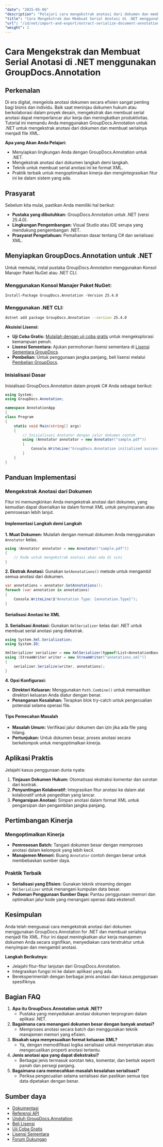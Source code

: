 ```yaml
---
"date": "2025-05-06"
"description": "Pelajari cara mengekstrak anotasi dari dokumen dan membuat serialnya menjadi XML dengan GroupDocs.Annotation untuk .NET. Tingkatkan alur kerja manajemen dokumen Anda hari ini!"
"title": "Cara Mengekstrak dan Membuat Serial Anotasi di .NET menggunakan GroupDocs.Annotation"
"url": "/id/net/import-and-export/extract-serialize-document-annotations-groupdocs-net/"
"weight": 1
---
```


# Cara Mengekstrak dan Membuat Serial Anotasi di .NET menggunakan GroupDocs.Annotation

## Perkenalan
Di era digital, mengelola anotasi dokumen secara efisien sangat penting bagi bisnis dan individu. Baik saat meninjau dokumen hukum atau berkolaborasi dalam proyek desain, mengekstrak dan membuat serial anotasi dapat memperlancar alur kerja dan meningkatkan produktivitas. Tutorial ini memandu Anda menggunakan GroupDocs.Annotation untuk .NET untuk mengekstrak anotasi dari dokumen dan membuat serialnya menjadi file XML.

**Apa yang Akan Anda Pelajari:**
- Menyiapkan lingkungan Anda dengan GroupDocs.Annotation untuk .NET.
- Mengekstrak anotasi dari dokumen langkah demi langkah.
- Teknik untuk membuat serial anotasi ini ke format XML.
- Praktik terbaik untuk mengoptimalkan kinerja dan mengintegrasikan fitur ini ke dalam sistem yang ada.

## Prasyarat
Sebelum kita mulai, pastikan Anda memiliki hal berikut:
- **Pustaka yang dibutuhkan:** GroupDocs.Annotation untuk .NET (versi 25.4.0).
- **Lingkungan Pengembangan:** Visual Studio atau IDE serupa yang mendukung pengembangan .NET.
- **Prasyarat Pengetahuan:** Pemahaman dasar tentang C# dan serialisasi XML.

## Menyiapkan GroupDocs.Annotation untuk .NET
Untuk memulai, instal pustaka GroupDocs.Annotation menggunakan Konsol Manajer Paket NuGet atau .NET CLI.

### Menggunakan Konsol Manajer Paket NuGet:
```shell
Install-Package GroupDocs.Annotation -Version 25.4.0
```

### Menggunakan .NET CLI:
```bash
dotnet add package GroupDocs.Annotation --version 25.4.0
```

**Akuisisi Lisensi:**
- **Uji Coba Gratis:** [Mulailah dengan uji coba gratis](https://releases.groupdocs.com/annotation/net/) untuk mengeksplorasi kemampuan penuh.
- **Lisensi Sementara:** Ajukan permohonan lisensi sementara di [Lisensi Sementara GroupDocs](https://purchase.groupdocs.com/temporary-license/).
- **Pembelian:** Untuk penggunaan jangka panjang, beli lisensi melalui [Pembelian GroupDocs](https://purchase.groupdocs.com/buy).

### Inisialisasi Dasar
Inisialisasi GroupDocs.Annotation dalam proyek C# Anda sebagai berikut:
```csharp
using System;
using GroupDocs.Annotation;

namespace AnnotationApp
{
class Program
{
    static void Main(string[] args)
    {
        // Inisialisasi Anotator dengan jalur dokumen contoh
        using (Annotator annotator = new Annotator("sample.pdf"))
        {
            Console.WriteLine("GroupDocs.Annotation initialized successfully.");
        }
    }
}
```

## Panduan Implementasi

### Mengekstrak Anotasi dari Dokumen
Fitur ini memungkinkan Anda mengekstrak anotasi dari dokumen, yang kemudian dapat diserialkan ke dalam format XML untuk penyimpanan atau pemrosesan lebih lanjut.

#### Implementasi Langkah demi Langkah
**1. Muat Dokumen:**
Mulailah dengan memuat dokumen Anda menggunakan `Annotator` kelas.
```csharp
using (Annotator annotator = new Annotator("sample.pdf"))
{
    // Kode untuk mengekstrak anotasi akan ada di sini
}
```

**2. Ekstrak Anotasi:**
Gunakan `GetAnnotations()` metode untuk mengambil semua anotasi dari dokumen.
```csharp
var annotations = annotator.GetAnnotations();
foreach (var annotation in annotations)
{
    Console.WriteLine($"Annotation Type: {annotation.Type}");
}
```

#### Serialisasi Anotasi ke XML
**3. Serialisasi Anotasi:**
Gunakan `XmlSerializer` kelas dari .NET untuk membuat serial anotasi yang diekstrak.
```csharp
using System.Xml.Serialization;
using System.IO;

XmlSerializer serializer = new XmlSerializer(typeof(List<AnnotationBase>));
using (StreamWriter writer = new StreamWriter("annotations.xml"))
{
    serializer.Serialize(writer, annotations);
}
```

**4. Opsi Konfigurasi:**
- **Direktori Keluaran:** Menggunakan `Path.Combine()` untuk memastikan direktori keluaran Anda diatur dengan benar.
- **Penanganan Kesalahan:** Terapkan blok try-catch untuk pengecualian potensial selama operasi file.

#### Tips Pemecahan Masalah
- **Masalah Umum:** Verifikasi jalur dokumen dan izin jika ada file yang hilang.
- **Pertunjukan:** Untuk dokumen besar, proses anotasi secara berkelompok untuk mengoptimalkan kinerja.

## Aplikasi Praktis
Jelajahi kasus penggunaan dunia nyata:
1. **Tinjauan Dokumen Hukum:** Otomatisasi ekstraksi komentar dan sorotan dari kontrak.
2. **Penyuntingan Kolaboratif:** Integrasikan fitur anotasi ke dalam alat kolaboratif untuk pengeditan yang lancar.
3. **Pengarsipan Anotasi:** Simpan anotasi dalam format XML untuk pengarsipan dan pengambilan jangka panjang.

## Pertimbangan Kinerja
### Mengoptimalkan Kinerja
- **Pemrosesan Batch:** Tangani dokumen besar dengan memproses anotasi dalam kelompok yang lebih kecil.
- **Manajemen Memori:** Buang `Annotator` contoh dengan benar untuk membebaskan sumber daya.

### Praktik Terbaik
- **Serialisasi yang Efisien:** Gunakan teknik streaming dengan `XmlSerializer` untuk menangani kumpulan data besar.
- **Pedoman Penggunaan Sumber Daya:** Pantau penggunaan memori dan optimalkan jalur kode yang menangani operasi data ekstensif.

## Kesimpulan
Anda telah menguasai cara mengekstrak anotasi dari dokumen menggunakan GroupDocs.Annotation for .NET dan membuat serialnya menjadi file XML. Fitur ini dapat meningkatkan alur kerja manajemen dokumen Anda secara signifikan, menyediakan cara terstruktur untuk menyimpan dan mengambil anotasi.

**Langkah Berikutnya:**
- Jelajahi fitur-fitur lanjutan dari GroupDocs.Annotation.
- Integrasikan fungsi ini ke dalam aplikasi yang ada.
- Bereksperimenlah dengan berbagai jenis anotasi dan kasus penggunaan spesifiknya.

## Bagian FAQ
1. **Apa itu GroupDocs.Annotation untuk .NET?**
   - Pustaka yang menyediakan anotasi dokumen terprogram dalam aplikasi .NET.
2. **Bagaimana cara menangani dokumen besar dengan banyak anotasi?**
   - Memproses anotasi secara batch dan menggunakan teknik manajemen memori yang efisien.
3. **Bisakah saya menyesuaikan format keluaran XML?**
   - Ya, dengan memodifikasi logika serialisasi untuk menyertakan atau mengecualikan properti anotasi tertentu.
4. **Jenis anotasi apa yang dapat diekstraksi?**
   - Berbagai jenis termasuk sorotan teks, komentar, dan bentuk seperti panah dan persegi panjang.
5. **Bagaimana cara memecahkan masalah kesalahan serialisasi?**
   - Periksa pengecualian selama serialisasi dan pastikan semua tipe data dipetakan dengan benar.

## Sumber daya
- [Dokumentasi](https://docs.groupdocs.com/annotation/net/)
- [Referensi API](https://reference.groupdocs.com/annotation/net/)
- [Unduh GroupDocs.Annotation](https://releases.groupdocs.com/annotation/net/)
- [Beli Lisensi](https://purchase.groupdocs.com/buy)
- [Uji Coba Gratis](https://releases.groupdocs.com/annotation/net/)
- [Lisensi Sementara](https://purchase.groupdocs.com/temporary-license/)
- [Forum Dukungan](https://forum.groupdocs.com/c/annotation/)
